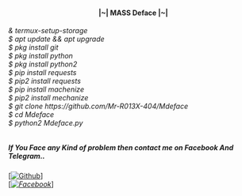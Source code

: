 <h4 align="center">|~| MASS Deface |~|</h1>

<h6>& termux-setup-storage
<br>$ apt update && apt upgrade
<br>$ pkg install git
<br>$ pkg install python
<br>$ pkg install python2
<br>$ pip install requests
<br>$ pip2 install requests
<br>$ pip install machenize
<br>$ pip2 install mechanize
<br>$ git clone https://github.com/Mr-R013X-404/Mdeface
<br>$ cd Mdeface
<br>$ python2 Mdeface.py


##### If You Face any Kind of problem then contact me on Facebook And Telegram..

[[![Github](https://img.shields.io/badge/Telegram-Mr_R013X_404-red?style=flat-square&logo=TELEGRAMlogoColor=red&labelColor=cyan)](https://t.me/MR_R013X_404)]<br> [_[![Facebook](https://img.shields.io/badge/Facebook-Mr_R013X_404-yellow?style=flat-square&logo=facebooklogoColor=green&labelColor=red)](https://www.facebook.com/Mr.R013X.404)_]<br><b>
